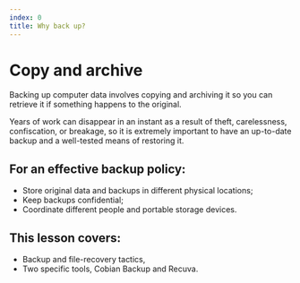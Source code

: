 ```yaml
---
index: 0
title: Why back up?
---
```

# Copy and archive 

Backing up computer data involves copying and archiving it so you can retrieve it if something happens to the original. 

Years of work can disappear in an instant as a result of theft, carelessness, confiscation, or breakage, so it is extremely important to have an up-to-date backup and a well-tested means of restoring it.

## For an effective backup policy:

*   Store original data and backups in different physical locations;
*   Keep backups confidential;
*   Coordinate different people and portable storage devices.

## This lesson covers:  

* Backup and file-recovery tactics,
* Two specific tools, Cobian Backup and Recuva.